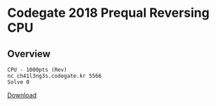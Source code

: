 # Codegate 2018 Prequal Reversing CPU

## Overview

```
CPU - 1000pts (Rev)
nc ch41l3ng3s.codegate.kr 5566
Solve 0
```

[Download](https://s3.ap-northeast-2.amazonaws.com/codegate2018/47bce5c74f589f4867dbd57e9ca9f808)